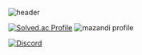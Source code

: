 ![header](https://capsule-render.vercel.app/api?type=waving&color=auto&height=300&section=header&desc=Sunrin%20Software%20Division%20118th&descAlign=70&text=5-23dev&fontSize=70&FontAlignY=40)

<!-- <img src="https://img.shields.io/badge/C++-3366FF?style=flat-square&logo=c%2B%2B&logoColor=white"/></a>
<img src="https://img.shields.io/badge/Python-3366FF?style=flat-square&logo=Python&logoColor=white"/></a>
<img src="https://img.shields.io/badge/Javascript-3366FF?style=flat-square&logo=Javascript&logoColor=white"/></a>
<img src="https://img.shields.io/badge/html-3366FF?style=flat-square&logo=html5&logoColor=white"/></a>
<img src="https://img.shields.io/badge/css-3366FF?style=flat-square&logo=css3&logoColor=white"/></a>
<img src="https://img.shields.io/badge/php-3366FF?style=flat-square&logo=php&logoColor=white"/></a>
<img src="https://img.shields.io/badge/mysql-3366FF?style=flat-square&logo=mysql&logoColor=white"/></a>
<img src="https://img.shields.io/badge/java-3366FF?style=flat-square&logo=java8&logoColor=white"/></a>
<img src="https://img.shields.io/badge/rust-3366FF?style=flat-square&logo=rust&logoColor=white"/></a> -->

[![Solved.ac Profile](http://mazassumnida.wtf/api/v2/generate_badge?boj=5_23)](https://solved.ac/5_23/)
![mazandi profile](http://mazandi.herokuapp.com/api?handle=5_23&theme=warm)

[![Discord](https://discord.c99.nl/widget/theme-1/577266050769485844.png)](http://discord.com/users/577266050769485844)
